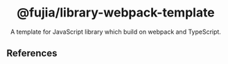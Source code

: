 <div align="center">
  <a href="" target="_blank">
    <!-- <img alt="hammer logo" width="200" src="https://static-images-1305792369.cos.ap-shanghai.myqcloud.com/hammer.svg"/> -->
  </a>
</div>

<div align="center">
  <h1>@fujia/library-webpack-template</h1>
</div>

<div align="center">

A template for JavaScript library which build on webpack and TypeScript.

</div>

## References

